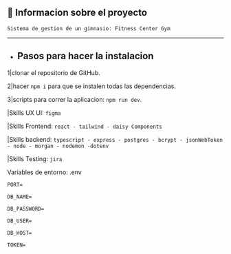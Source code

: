 



## :book: Informacion sobre el proyecto 

`Sistema de gestion de un gimnasio: Fitness Center Gym`
_____________________________________________________________________
- ## Pasos para hacer la instalacion
 
 1|clonar el repositorio de GitHub.
 
 2|hacer `npm i` para que se instalen todas las dependencias.
 
 3|scripts para correr la aplicacion: `npm run dev`.


  |Skills UX UI: `figma`

  |Skills Frontend: `react - tailwind - daisy Components`

  |Skills backend: `typescript - express - postgres - bcrypt - jsonWebToken - node - morgan - nodemon -dotenv`

  |Skills Testing: `jira`

 

Variables de entorno: .env

`PORT=`

`DB_NAME=`

`DB_PASSWORD=`

`DB_USER=`

`DB_HOST=`

`TOKEN=`


